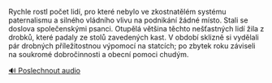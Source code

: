 
Rychle rostl počet lidí, pro které nebylo ve zkostnatělém systému paternalismu a silného vládního vlivu na podnikání žádné místo. Stali se doslova společenskými psanci. Otupělá většina těchto nešťastných lidí žila z drobků, které padaly ze stolů zavedených kast. V období sklizně si vydělali pár drobných příležitostnou výpomocí na statcích; po zbytek roku záviseli na soukromé dobročinnosti a obecní pomoci chudým.

[🔊 Poslechnout audio](/data/7-paragraphs/audio/chapter_112/para_004-Rychle-rostl-poet-lid-pro-kter-nebylo-ve-zkost.mp3)
